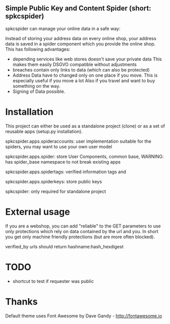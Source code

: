 Simple Public Key and Content Spider (short: spkcspider)
--------------------------------------------------------

spkcspider can manage your online data in a safe way:

Instead of storing your address data on every online shop, your address data is
saved in a spider component which you provide the online shop. This has following advantages:

* depending services like web stores doesn't save your private data
  This makes them easily DSGVO compatible without adjustments
* breaches contain only links to data (which can also be protected)
* Address Data have to changed only on one place if you move. This is especially useful if you move a lot
  Also if you travel and want to buy something on the way.
* Signing of Data possible.


# Installation

This project can either be used as a standalone project (clone) or as a set of reusable apps (setup.py installation).

spkcspider.apps.spideraccounts: user implementation suitable for the spiders, you may want to use your own user model

spkcspider.apps.spider: store User Components, common base, WARNING: has spider_base namespace to not break existing apps

spkcspider.apps.spidertags: verified information tags and

spkcspider.apps.spiderkeys: store public keys

spkcspider: only required for standalone project

# External usage

If you are a webshop, you can add "reliable" to the GET parameters to use only protections
which rely on data contained by the url and you.
In short you get only machine friendly protections (but are more often blocked).

verified_by urls should return hashname:hash_hexdigest

# TODO

* shortcut to test if requester was public

# Thanks

Default theme uses Font Awesome by Dave Gandy - http://fontawesome.io
